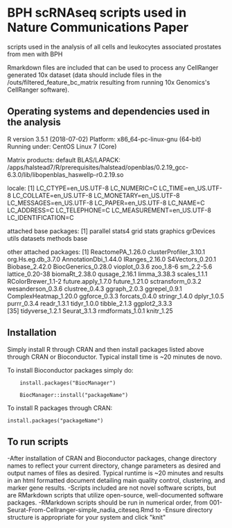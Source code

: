 BPH scRNAseq scripts used in Nature Communications Paper
============================================================

scripts used in the analysis of all cells and leukocytes associated prostates from men with BPH

Rmarkdown files are included that can be used to process any CellRanger generated 10x dataset (data should include files in the /outs/filtered_feature_bc_matrix resulting from running 10x Genomics's CellRanger software).

Operating systems and dependencies used in the analysis
--------------------------------------------------------
R version 3.5.1 (2018-07-02)
Platform: x86_64-pc-linux-gnu (64-bit)
Running under: CentOS Linux 7 (Core)

Matrix products: default
BLAS/LAPACK: /apps/halstead7/R/prerequisites/halstead/openblas/0.2.19_gcc-6.3.0/lib/libopenblas_haswellp-r0.2.19.so

locale:
 [1] LC_CTYPE=en_US.UTF-8       LC_NUMERIC=C               LC_TIME=en_US.UTF-8        LC_COLLATE=en_US.UTF-8     LC_MONETARY=en_US.UTF-8    LC_MESSAGES=en_US.UTF-8    LC_PAPER=en_US.UTF-8       LC_NAME=C                  LC_ADDRESS=C               LC_TELEPHONE=C             LC_MEASUREMENT=en_US.UTF-8 LC_IDENTIFICATION=C       

attached base packages:
 [1] parallel  stats4    grid      stats     graphics  grDevices utils     datasets  methods   base     

other attached packages:
 [1] ReactomePA_1.26.0      clusterProfiler_3.10.1 org.Hs.eg.db_3.7.0     AnnotationDbi_1.44.0   IRanges_2.16.0         S4Vectors_0.20.1       Biobase_2.42.0         BiocGenerics_0.28.0    vioplot_0.3.6          zoo_1.8-6              sm_2.2-5.6             lattice_0.20-38        biomaRt_2.38.0         qusage_2.16.1          limma_3.38.3           scales_1.1.1           RColorBrewer_1.1-2     future.apply_1.7.0     future_1.21.0          sctransform_0.3.2      wesanderson_0.3.6      clustree_0.4.3         ggraph_2.0.3           ggrepel_0.9.1          ComplexHeatmap_1.20.0  ggforce_0.3.3          forcats_0.4.0          stringr_1.4.0          dplyr_1.0.5            purrr_0.3.4            readr_1.3.1            tidyr_1.0.0            tibble_2.1.3           ggplot2_3.3.3         
[35] tidyverse_1.2.1        Seurat_3.1.3           rmdformats_1.0.1       knitr_1.25    

Installation
--------------------------------------------------------
Simply install R through CRAN and then install packages listed above through CRAN or Bioconductor.  Typical install time is ~20 minutes de novo.  

To install Bioconductor packages simply do:

```if (!requireNamespace("BiocManager", quietly = TRUE))
    install.packages("BiocManager")

    BiocManager::install("packageName")
```
To install R packages through CRAN:

```install.packages("packageName")```

To run scripts
--------------------------------------------------------
   -After installation of CRAN and Bioconductor packages, change directory names to reflect your current directory, change parameters as desired and output names of files as desired.  Typical runtime is ~20 minutes and results in an html formatted document detailing main quality control, clustering, and marker gene results.
-Scripts included are not novel software scripts, but are RMarkdown scripts that utilize open-source, well-documented software packages.
-RMarkdown scripts should be run in numerical order, from 001-Seurat-From-Cellranger-simple_nadia_citeseq.Rmd to 
-Ensure directory structure is appropriate for your system and click "knit"
